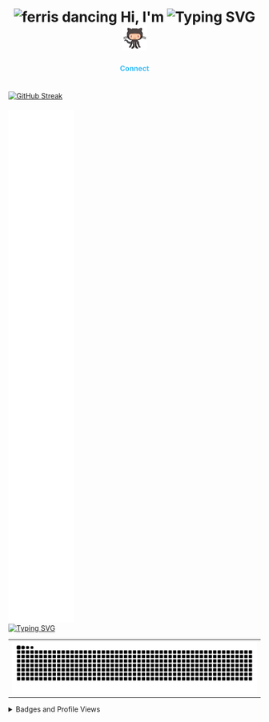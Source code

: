 <!-- Initial Section -->
<div align="center">
  <h1>
    <img src="https://i.redd.it/tsy10hp4ukq21.gif" alt="ferris dancing" width="50" />
    Hi, I'm
      <img src="https://readme-typing-svg.demolab.com?font=Fira+Code&size=32&pause=1000&width=435&lines=Aditya+Singh" alt="Typing SVG" />
    <img src="octocat.gif" alt="octocat" width="50" />
  </h1>
</div>

<!-- Connect Section -->
<div align="center">
  <h4>
    <a href="https://linktr.ee/Aditya.Singh.R" style="color: #36BCF7FF; text-decoration: none; font-weight: bold;">
      Connect
    </a>
  </h4>
</div>

  <!-- GitHub Streak Stats -->
  <div>
    <a href="https://git.io/streak-stats">
      <img src="https://github-readme-streak-stats-seven-azure.vercel.app?user=EchoSingh&theme=tokyonight-duo&hide_border=true&short_numbers=true&date_format=j%20M%5B%20Y%5D&mode=weekly" alt="GitHub Streak" style="margin-top: 20px;" />
    </a>
  </div>

  <!-- GitHub Metrics -->
  <div style="margin-top: 20px;">
    <img src="github-metrics-main.svg" alt="GitHub Metrics" loading="lazy" title="GitHub Metrics" />
  </div>

  <!-- Typing Animation -->
  <a href="https://git.io/typing-svg">
    <img src="https://readme-typing-svg.demolab.com?font=Fira+Code&size=25&pause=1000&width=435&lines=Contributions+under+Attack+!!" alt="Typing SVG" />
  </a>
  
  <!-- GitHub Contribution Snake -->
  <table>
    <tr>
      <td>
        <img src="https://github.com/EchoSingh/EchoSingh/blob/output/snake2.svg" alt="GitHub Contribution Snake" loading="lazy" title="GitHub Contribution Snake" />
      </td>
    </tr>
  </table>

<!-- Profile Stats -->
<details close>
  <summary>
    Badges and Profile Views
  </summary>
  <div style="margin-top: 10px;">
    <img src="https://img.shields.io/badge/Created_By-Aditya_Singh-blue?style=plastic&logo=GitHub&link=https%3A%2F%2Fgithub.com%2FEchoSingh" alt="Created By Aditya Singh Badge">
    <img src="https://img.shields.io/github/actions/workflow/status/EchoSingh/EchoSingh/.github%2Fworkflows%2Fmatrics.yml?branch=main&style=plastic&color=blue&logo=GitHub%20Actions&logoColor=White&link=https%3A%2F%2Fgithub.com%2FEchoSingh%2FEchoSingh%2Factions" alt="GitHub Actions Workflow Status">
    <img src="https://img.shields.io/github/contributors/EchoSingh/EchoSingh?style=plastic&color=blue&logo=Github&logoColor=White&link=https%3A%2F%2Fgithub.com%2FEchoSingh%2FEchoSingh%2Fgraphs%2Fcontributors" alt="GitHub Contributors">
    <img src="https://img.shields.io/github/license/EchoSingh/EchoSingh?style=plastic&color=blue&logo=Github&logoColor=white&link=https%3A%2F%2Fgithub.com%2FEchoSingh%2FEchoSingh%2Fblob%2Fmain%2FLICENSE" alt="GitHub License">
    <img src="https://img.shields.io/github/created-at/EchoSingh/EchoSingh?style=plastic&color=blue&logo=Github&logoColor=White&labelColor=Black" alt="GitHub Created At">
    <img src="https://komarev.com/ghpvc/?username=EchoSingh&abbreviated=true&base=1000&style=plastic&color=blue" alt="Profile Views">
  </div>
</details>
